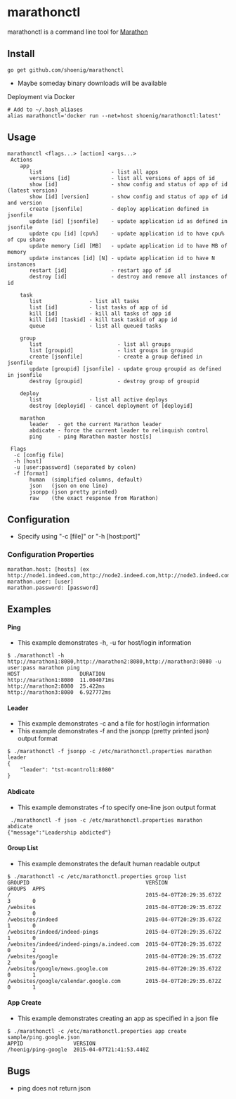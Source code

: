# marathonctl
marathonctl is a command line tool for [Marathon](https://mesosphere.github.io/marathon/docs/rest-api.html)

## Install 
```
go get github.com/shoenig/marathonctl
```
- Maybe someday binary downloads will be available

Deployment via Docker
```
# Add to ~/.bash_aliases
alias marathonctl='docker run --net=host shoenig/marathonctl:latest'
```

## Usage
```
marathonctl <flags...> [action] <args...>
 Actions
    app
       list                      - list all apps
       versions [id]             - list all versions of apps of id
       show [id]                 - show config and status of app of id (latest version)
       show [id] [version]       - show config and status of app of id and version
       create [jsonfile]         - deploy application defined in jsonfile
       update [id] [jsonfile]    - update application id as defined in jsonfile
       update cpu [id] [cpu%]    - update application id to have cpu% of cpu share
       update memory [id] [MB]   - update application id to have MB of memory
       update instances [id] [N] - update application id to have N instances
       restart [id]              - restart app of id
       destroy [id]              - destroy and remove all instances of id

    task
       list               - list all tasks
       list [id]          - list tasks of app of id
       kill [id]          - kill all tasks of app id
       kill [id] [taskid] - kill task taskid of app id
       queue              - list all queued tasks

    group
       list                        - list all groups
       list [groupid]              - list groups in groupid
       create [jsonfile]           - create a group defined in jsonfile
       update [groupid] [jsonfile] - update group groupid as defined in jsonfile
       destroy [groupid]           - destroy group of groupid

    deploy
       list               - list all active deploys
       destroy [deployid] - cancel deployment of [deployid]

    marathon
       leader   - get the current Marathon leader
       abdicate - force the current leader to relinquish control
       ping     - ping Marathon master host[s]

 Flags
  -c [config file]
  -h [host]
  -u [user:password] (separated by colon)
  -f [format]
       human  (simplified columns, default)
       json   (json on one line)
       jsonpp (json pretty printed)
       raw    (the exact response from Marathon)
```

## Configuration
- Specify using "-c [file]" or "-h [host:port]"
    
### Configuration Properties
```
marathon.host: [hosts] (ex http://node1.indeed.com,http://node2.indeed.com,http://node3.indeed.com)
marathon.user: [user]
marathon.password: [password]
```

## Examples

#### Ping
- This example demonstrates -h, -u for host/login information
```
$ ./marathonctl -h http://marathon1:8080,http://marathon2:8080,http://marathon3:8080 -u user:pass marathon ping
HOST                   DURATION
http://marathon1:8080  11.004071ms
http://marathon2:8080  25.422ms
http://marathon3:8080  6.927772ms
```
#### Leader
- This example demonstrates -c and a file for host/login information
- This example demonstrates -f and the jsonpp (pretty printed json) output format
```
$ ./marathonctl -f jsonpp -c /etc/marathonctl.properties marathon leader
{
    "leader": "tst-mcontrol1:8080"
}
```
#### Abdicate
- This example demonstrates -f to specify one-line json output format
````
 ./marathonctl -f json -c /etc/marathonctl.properties marathon abdicate
{"message":"Leadership abdicted"}
````
#### Group List
- This example demonstrates the default human readable output
````
$ ./marathonctl -c /etc/marathonctl.properties group list
GROUPID                                     VERSION                   GROUPS  APPS  
/                                           2015-04-07T20:29:35.672Z  3       0     
/websites                                   2015-04-07T20:29:35.672Z  2       0     
/websites/indeed                            2015-04-07T20:29:35.672Z  1       0     
/websites/indeed/indeed-pings               2015-04-07T20:29:35.672Z  1       0     
/websites/indeed/indeed-pings/a.indeed.com  2015-04-07T20:29:35.672Z  0       2     
/websites/google                            2015-04-07T20:29:35.672Z  2       0     
/websites/google/news.google.com            2015-04-07T20:29:35.672Z  0       1     
/websites/google/calendar.google.com        2015-04-07T20:29:35.672Z  0       1
````
#### App Create
- This example demonstrates creating an app as specified in a json file
````
$ ./marathonctl -c /etc/marathonctl.properties app create sample/ping.google.json 
APPID                VERSION                   
/hoenig/ping-google  2015-04-07T21:41:53.440Z
````

## Bugs
- ping does not return json
